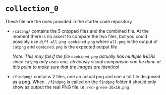 # `collection_0`
These file are the ones provided in the starter code repository

- `/catpng/` contains the 5 cropped files and the combined file. At the moment there is no assert to compare the two files, but you could possibly use `diff all.png combined.png` where `all.png` is the output of `catpng` and  `combined.png` is the expected output file

  _Note: This may fail if the file `combined.png` actually has multiple IHDRs since `catpng` only uses one, obviously visual comparison can be done at this point to make sure that the images are identical_

- `/findpng/` contains 2 files, one an actual png and one a txt file disguised as a png.
  When `./findpng` is called on the `findpng` folder it should only show as output the real PNG file i.e. `red-green-16x16.png`
